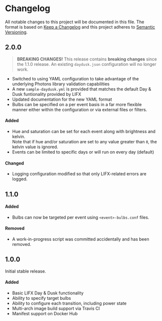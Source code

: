 # Changelog

All notable changes to this project will be documented in this file. The format is based on [Keep a Changelog](https://keepachangelog.com/en/1.0.0/) and this project adheres to [Semantic Versioning](https://semver.org/spec/v2.0.0.html).

## 2.0.0

> **BREAKING CHANGES!**
> This release contains **breaking changes** since the 1.1.0 release. An existing `daydusk.json` configuration will no longer work.

 - Switched to using YAML configuration to take advantage of the underlying Photons library validation capabilities
 - A new `sample-daydusk.yml` is provided that matches the default Day & Dusk funtionality provided by LIFX
 - Updated documentation for the new YAML format
 - Bulbs can be specified on a per event basis in a far more flexible manner either within the configuration or via external files or filters.

#### Added
 - Hue and saturation can be set for each event along with brightness and kelvin.<br>Note that if hue and/or saturation are set to any value greater than `0`, the kelvin value is ignored. 
 - Events can be limited to specific days or will run on every day (default) 

#### Changed
 - Logging configuration modified so that only LIFX-related errors are logged. 

## 1.1.0

#### Added
 - Bulbs can now be targeted per event using `<event>-bulbs.conf` files.
#### Removed
 - A work-in-progress script was committed accidentally and has been removed.

## 1.0.0
Initial stable release.

#### Added
 - Basic LIFX Day & Dusk functionality
 - Ability to specify target bulbs 
 - Ability to configure each transition, including power state
 - Multi-arch image build support via Travis CI
 - Manifest support on Docker Hub
